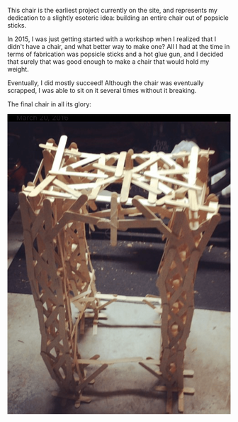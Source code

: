 This chair is the earliest project currently on the site, and represents my dedication to a slightly esoteric idea: building an entire chair out of popsicle sticks.

In 2015, I was just getting started with a workshop when I realized that I didn't have a chair, and what better way to make one? All I had at the time in terms of fabrication was popsicle sticks and a hot glue gun, and I decided that surely that was good enough to make a chair that would hold my weight.

Eventually, I did mostly succeed! Although the chair was eventually scrapped, I was able to sit on it several times without it breaking.

The final chair in all its glory:

![The finished chair!](chair.png)